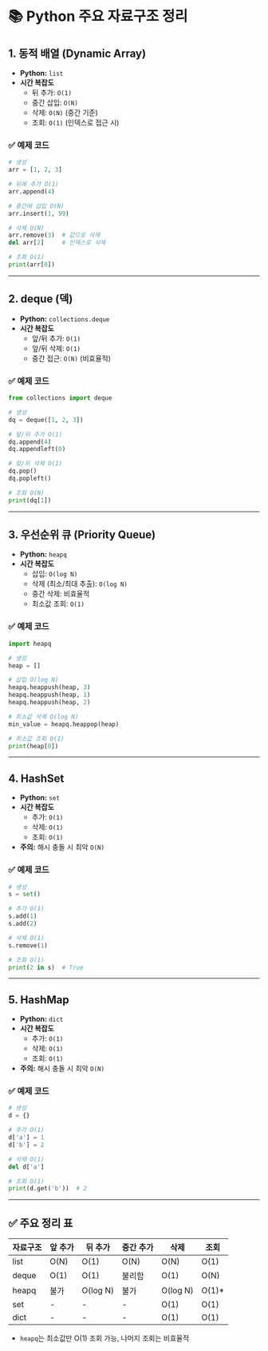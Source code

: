 
# 📚 Python 주요 자료구조 정리

## 1. 동적 배열 (Dynamic Array)
- **Python:** `list`
- **시간 복잡도**
  - 뒤 추가: `O(1)`
  - 중간 삽입: `O(N)`
  - 삭제: `O(N)` (중간 기준)
  - 조회: `O(1)` (인덱스로 접근 시)

### ✅ 예제 코드
```python
# 생성
arr = [1, 2, 3]

# 뒤에 추가 O(1)
arr.append(4)

# 중간에 삽입 O(N)
arr.insert(1, 99)

# 삭제 O(N)
arr.remove(3)  # 값으로 삭제
del arr[2]     # 인덱스로 삭제

# 조회 O(1)
print(arr[0])
```

---

## 2. deque (덱)
- **Python:** `collections.deque`
- **시간 복잡도**
  - 앞/뒤 추가: `O(1)`
  - 앞/뒤 삭제: `O(1)`
  - 중간 접근: `O(N)` (비효율적)

### ✅ 예제 코드
```python
from collections import deque

# 생성
dq = deque([1, 2, 3])

# 앞/뒤 추가 O(1)
dq.append(4)
dq.appendleft(0)

# 앞/뒤 삭제 O(1)
dq.pop()
dq.popleft()

# 조회 O(N)
print(dq[1])
```

---

## 3. 우선순위 큐 (Priority Queue)
- **Python:** `heapq`
- **시간 복잡도**
  - 삽입: `O(log N)`
  - 삭제 (최소/최대 추출): `O(log N)`
  - 중간 삭제: 비효율적
  - 최소값 조회: `O(1)`

### ✅ 예제 코드
```python
import heapq

# 생성
heap = []

# 삽입 O(log N)
heapq.heappush(heap, 3)
heapq.heappush(heap, 1)
heapq.heappush(heap, 2)

# 최소값 삭제 O(log N)
min_value = heapq.heappop(heap)

# 최소값 조회 O(1)
print(heap[0])
```

---

## 4. HashSet
- **Python:** `set`
- **시간 복잡도**
  - 추가: `O(1)`
  - 삭제: `O(1)`
  - 조회: `O(1)`
- **주의:** 해시 충돌 시 최악 `O(N)`

### ✅ 예제 코드
```python
# 생성
s = set()

# 추가 O(1)
s.add(1)
s.add(2)

# 삭제 O(1)
s.remove(1)

# 조회 O(1)
print(2 in s)  # True
```

---

## 5. HashMap
- **Python:** `dict`
- **시간 복잡도**
  - 추가: `O(1)`
  - 삭제: `O(1)`
  - 조회: `O(1)`
- **주의:** 해시 충돌 시 최악 `O(N)`

### ✅ 예제 코드
```python
# 생성
d = {}

# 추가 O(1)
d['a'] = 1
d['b'] = 2

# 삭제 O(1)
del d['a']

# 조회 O(1)
print(d.get('b'))  # 2
```

---

## ✅ 주요 정리 표
| 자료구조 | 앞 추가 | 뒤 추가 | 중간 추가 | 삭제 | 조회 |
|----------|---------|---------|-----------|------|------|
| list     | O(N)    | O(1)    | O(N)      | O(N) | O(1) |
| deque    | O(1)    | O(1)    | 불리함    | O(1) | O(N) |
| heapq    | 불가    | O(log N) | 불가     | O(log N) | O(1)* |
| set      | -       | -       | -         | O(1) | O(1) |
| dict     | -       | -       | -         | O(1) | O(1) |

* `heapq`는 최소값만 O(1) 조회 가능, 나머지 조회는 비효율적
